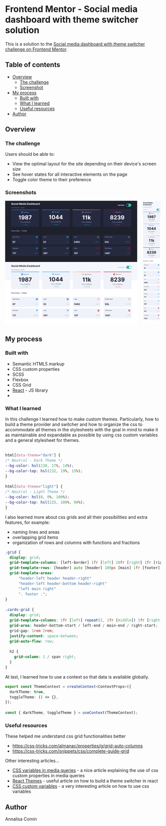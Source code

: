# Frontend Mentor - Social media dashboard with theme switcher solution

This is a solution to the [Social media dashboard with theme switcher challenge on Frontend Mentor](https://www.frontendmentor.io/challenges/social-media-dashboard-with-theme-switcher-6oY8ozp_H). 

## Table of contents

- [Overview](#overview)
  - [The challenge](#the-challenge)
  - [Screenshot](#screenshot)
- [My process](#my-process)
  - [Built with](#built-with)
  - [What I learned](#what-i-learned)
  - [Useful resources](#useful-resources)
- [Author](#author)

## Overview

### The challenge

Users should be able to:

- View the optimal layout for the site depending on their device's screen size
- See hover states for all interactive elements on the page
- Toggle color theme to their preference

### Screenshots
<p align="right">
  <img src="./screenshots/mobile-light-theme.png" align="right" style=" width: 12%;">
</p>
<p align="left">
<img src="./screenshots/desktop-dark-theme.png" style=" width: 85%;">
<img src="./screenshots/desktop-light-theme.png"  style="width: 85%;">
</p>



## My process

### Built with

- Semantic HTML5 markup
- CSS custom properties
- SCSS
- Flexbox
- CSS Grid
- [React](https://reactjs.org/) - JS library
- 
### What I learned

In this challenge I learned how to make custom themes. Particularly, how to build a theme provider and switcher and how
to organize the css to accommodate all themes in the stylesheets with the goal in mind to make it as maintainable and expandable as possible
by using css custom variables and a general stylesheet for themes.


```scss

html[data-theme="dark"] {
/* Neutral - Dark Theme */
--bg-color: hsl(230, 17%, 14%);
--bg-color-top: hsl(232, 19%, 15%);
}

html[data-theme="light"] {
/* Neutral - Light Theme */
--bg-color: hsl(0, 0%, 100%);
--bg-color-top: hsl(225, 100%, 98%);
}
```

I also learned more about css grids and all their possibilities and extra features, for example:
- naming lines and areas
- overlapping grid items
- organization of rows and columns with functions and fractions
```scss
.grid {
  display: grid;
  grid-template-columns: [left-border] 1fr [left] 20fr [right] 1fr [right-border];
  grid-template-rows: [header] auto [header] 100px [main] 1fr [footer] 100px [footer];
  grid-template-areas:
      "header-left header header-right"
      "header-left header-bottom header-right"
      "left main right"
      ". footer .";
}

.cards-grid {
  display: grid;
  grid-template-columns: 1fr [left] repeat(2, 1fr [middle]) 1fr [right];
  grid-area: header-bottom-start / left-end / main-end / right-start;
  grid-gap: 1rem 2rem;
  justify-content: space-between;
  grid-auto-flow: row;

  h2 {
    grid-column: 1 / span right;
  }
}
```
At last, I learned how to use a context so that data is available globally.

```typescript jsx
export const ThemeContext = createContext<ContextProps>({
  darkTheme: true,
  toggleTheme: () => {},
});

const { darkTheme, toggleTheme } = useContext(ThemeContext);
```

### Useful resources
These helped me understand css grid functionalities better
- https://css-tricks.com/almanac/properties/g/grid-auto-columns
- https://css-tricks.com/snippets/css/complete-guide-grid

Other interesting articles...
- [CSS variables in media queries](https://bholmes.dev/blog/alternative-to-css-variable-media-queries) - a nice article explaining the use of css custom properties in media queries
- [React Themes](https://jskim1991.medium.com/react-how-to-implement-color-themes-using-scss-f8a774ee0f20) - useful article on how to build a theme switcher in react
- [CSS custom variables](https://codyhouse.co/blog/post/css-custom-properties-vs-sass-variables) - a very interesting article on how to use css variables 

## Author

Annalisa Comin

